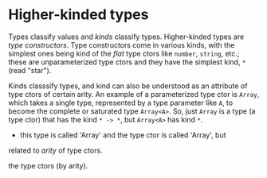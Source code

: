 # Higher-kinded types

Types classify values and *kinds* classify types. Higher-kinded types are *type constructors*. Type constructors come in various kinds, with the simplest ones being kind of the *flat* type ctors like `number`, `string`, etc.; these are unparameterized type ctors and they have the simplest kind, `*` (read "star").

Kinds classsify types, and kind can also be understood as an attribute of type ctors of certain arity. An example of a parameterized type ctor is `Array`, which takes a single type, represented by a type parameter like `A`, to become the complete or saturated type `Array<A>`. So, just `Array` is a type (a type ctor) that has the kind `* -> *`, but `Array<A>` has kind `*`.


 - this type is called 'Array' and the type ctor is called 'Array', but



related to *arity* of type ctors. 


the type ctors (by arity).
